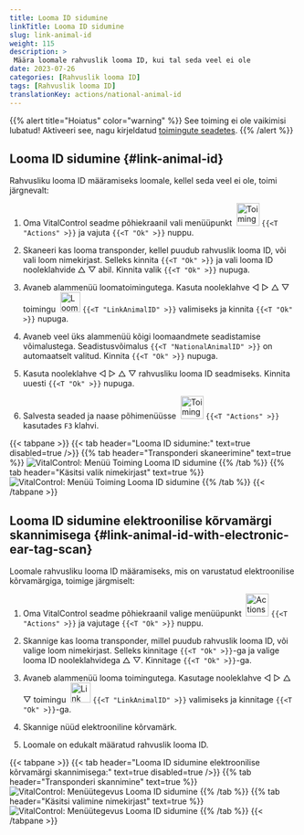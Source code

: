 ```yaml
---
title: Looma ID sidumine
linkTitle: Looma ID sidumine
slug: link-animal-id
weight: 115
description: >
 Määra loomale rahvuslik looma ID, kui tal seda veel ei ole
date: 2023-07-26
categories: [Rahvuslik looma ID]
tags: [Rahvuslik looma ID]
translationKey: actions/national-animal-id
---
```

{{% alert title="Hoiatus" color="warning" %}}
See toiming ei ole vaikimisi lubatud! Aktiveeri see, nagu kirjeldatud [toimingute seadetes](../setting).
{{% /alert %}}

## Looma ID sidumine {#link-animal-id}

Rahvusliku looma ID määramiseks loomale, kellel seda veel ei ole, toimi järgnevalt:

1. Oma VitalControl seadme põhiekraanil vali menüüpunkt &nbsp;<img src="/icons/actions.svg" width="40" align="bottom" alt="Toimingud" /> `{{<T "Actions" >}}` ja vajuta `{{<T "Ok" >}}` nuppu.

2. Skaneeri kas looma transponder, kellel puudub rahvuslik looma ID, või vali loom nimekirjast. Selleks kinnita `{{<T "Ok" >}}` ja vali looma ID nooleklahvide △ ▽ abil. Kinnita valik `{{<T "Ok" >}}` nupuga.

3. Avaneb alammenüü loomatoimingutega. Kasuta nooleklahve ◁ ▷ △ ▽ toimingu &nbsp;<img src="/icons/actions/link-nais-id.svg" width="35" align="bottom" alt="Looma ID sidumine" /> `{{<T "LinkAnimalID" >}}` valimiseks ja kinnita `{{<T "Ok" >}}` nupuga.

4. Avaneb veel üks alammenüü kõigi loomaandmete seadistamise võimalustega. Seadistusvõimalus `{{<T "NationalAnimalID" >}}` on automaatselt valitud. Kinnita `{{<T "Ok" >}}` nupuga.

5. Kasuta nooleklahve ◁ ▷ △ ▽ rahvusliku looma ID seadmiseks. Kinnita uuesti `{{<T "Ok" >}}` nupuga.

6. Salvesta seaded ja naase põhimenüüsse &nbsp;<img src="/icons/actions.svg" width="40" align="bottom" alt="Toimingud" /> `{{<T "Actions" >}}` kasutades `F3` klahvi.

{{< tabpane >}}
{{< tab header="Looma ID sidumine:" text=true disabled=true />}}
{{% tab header="Transponderi skaneerimine" text=true %}}
![VitalControl: Menüü Toiming Looma ID sidumine](../images/linkanimalid-scan.png "Looma ID sidumine")
{{% /tab %}}
{{% tab header="Käsitsi valik nimekirjast" text=true %}}
![VitalControl: Menüü Toiming Looma ID sidumine](../images/linkanimalid.png "Looma ID sidumine")
{{% /tab %}}
{{< /tabpane >}}

## Looma ID sidumine elektroonilise kõrvamärgi skannimisega {#link-animal-id-with-electronic-ear-tag-scan}

Loomale rahvusliku looma ID määramiseks, mis on varustatud elektroonilise kõrvamärgiga, toimige järgmiselt:

1. Oma VitalControl seadme põhiekraanil valige menüüpunkt &nbsp;<img src="/icons/actions.svg" width="40" align="bottom" alt="Actions" /> `{{<T "Actions" >}}` ja vajutage `{{<T "Ok" >}}` nuppu.

2. Skannige kas looma transponder, millel puudub rahvuslik looma ID, või valige loom nimekirjast. Selleks kinnitage `{{<T "Ok" >}}`-ga ja valige looma ID nooleklahvidega △ ▽. Kinnitage `{{<T "Ok" >}}`-ga.

3. Avaneb alammenüü looma toimingutega. Kasutage nooleklahve ◁ ▷ △ ▽ toimingu &nbsp;<img src="/icons/actions/scan-nais-id.svg" width="35" align="bottom" alt="Link animal ID" />  `{{<T "LinkAnimalID" >}}` valimiseks ja kinnitage `{{<T "Ok" >}}`-ga.

4. Skannige nüüd elektrooniline kõrvamärk.

5. Loomale on edukalt määratud rahvuslik looma ID.

{{< tabpane >}}
{{< tab header="Looma ID sidumine elektroonilise kõrvamärgi skannimisega:" text=true disabled=true />}}
{{% tab header="Transponderi skannimine" text=true %}}
![VitalControl: Menüütegevus Looma ID sidumine](../images/linkanimalidscan-scan.png "Looma ID sidumine")
{{% /tab %}}
{{% tab header="Käsitsi valimine nimekirjast" text=true %}}
![VitalControl: Menüütegevus Looma ID sidumine](../images/linkanimalidscan.png "Looma ID sidumine")
{{% /tab %}}
{{< /tabpane >}}
